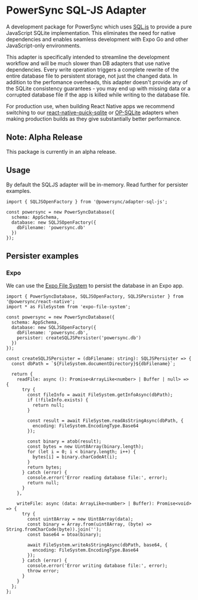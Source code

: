 # PowerSync SQL-JS Adapter

A development package for PowerSync which uses [SQL.js](https://sql.js.org/#/) to provide a pure JavaScript SQLite implementation.
This eliminates the need for native dependencies and enables seamless development with Expo Go and other JavaScript-only environments.

This adapter is specifically intended to streamline the development workflow and will be much slower than DB adapters that use native dependencies.
Every write operation triggers a complete rewrite of the entire database file to persistent storage, not just the changed data.
In addition to the perfomance overheads, this adapter doesn't provide any of the SQLite consistency guarantees - you may end up with missing data or a corrupted database file if the app is killed while writing to the database file.

For production use, when building React Native apps we recommend switching to our [react-native-quick-sqlite](https://www.npmjs.com/package/@journeyapps/react-native-quick-sqlite) or [OP-SQLite](https://www.npmjs.com/package/@powersync/op-sqlite) adapters when making production builds as they give substantially better performance.

## Note: Alpha Release

This package is currently in an alpha release.

## Usage

By default the SQLJS adapter will be in-memory. Read further for persister examples.

```tsx
import { SQLJSOpenFactory } from '@powersync/adapter-sql-js';

const powersync = new PowerSyncDatabase({
  schema: AppSchema,
  database: new SQLJSOpenFactory({
    dbFilename: 'powersync.db'
  })
});
```

## Persister examples

### Expo

We can use the [Expo File System](https://docs.expo.dev/versions/latest/sdk/filesystem/) to persist the database in an Expo app.

```tsx
import { PowerSyncDatabase, SQLJSOpenFactory, SQLJSPersister } from '@powersync/react-native';
import * as FileSystem from 'expo-file-system';

const powersync = new PowerSyncDatabase({
  schema: AppSchema,
  database: new SQLJSOpenFactory({
    dbFilename: 'powersync.db',
    persister: createSQLJSPersister('powersync.db')
  })
});

const createSQLJSPersister = (dbFilename: string): SQLJSPersister => {
  const dbPath = `${FileSystem.documentDirectory}${dbFilename}`;

  return {
    readFile: async (): Promise<ArrayLike<number> | Buffer | null> => {
      try {
        const fileInfo = await FileSystem.getInfoAsync(dbPath);
        if (!fileInfo.exists) {
          return null;
        }

        const result = await FileSystem.readAsStringAsync(dbPath, {
          encoding: FileSystem.EncodingType.Base64
        });

        const binary = atob(result);
        const bytes = new Uint8Array(binary.length);
        for (let i = 0; i < binary.length; i++) {
          bytes[i] = binary.charCodeAt(i);
        }
        return bytes;
      } catch (error) {
        console.error('Error reading database file:', error);
        return null;
      }
    },

    writeFile: async (data: ArrayLike<number> | Buffer): Promise<void> => {
      try {
        const uint8Array = new Uint8Array(data);
        const binary = Array.from(uint8Array, (byte) => String.fromCharCode(byte)).join('');
        const base64 = btoa(binary);

        await FileSystem.writeAsStringAsync(dbPath, base64, {
          encoding: FileSystem.EncodingType.Base64
        });
      } catch (error) {
        console.error('Error writing database file:', error);
        throw error;
      }
    }
  };
};
```
